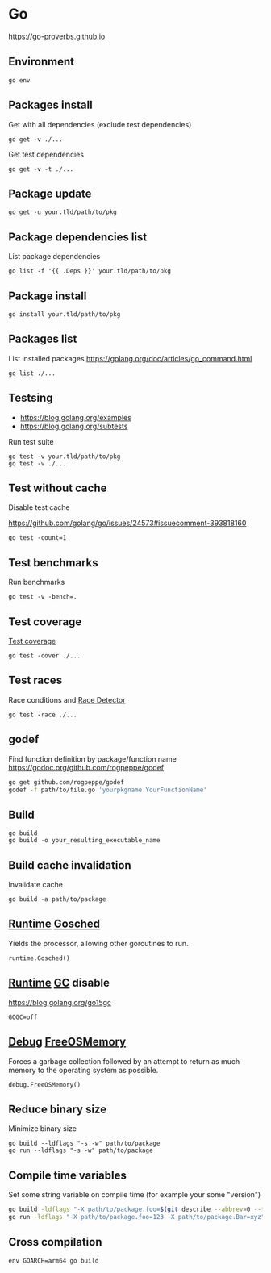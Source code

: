 Go
==

<https://go-proverbs.github.io>

Environment
-----------

    go env

Packages install
----------------

Get with all dependencies (exclude test dependencies)

    go get -v ./...

Get test dependencies

    go get -v -t ./...

Package update
--------------

    go get -u your.tld/path/to/pkg

Package dependencies list
-------------------------

List package dependencies

    go list -f '{{ .Deps }}' your.tld/path/to/pkg

Package install
---------------

    go install your.tld/path/to/pkg

Packages list
-------------

List installed packages
<https://golang.org/doc/articles/go_command.html>

    go list ./...

Testsing
--------

* <https://blog.golang.org/examples>
* <https://blog.golang.org/subtests>

Run test suite

    go test -v your.tld/path/to/pkg
    go test -v ./...

Test without cache
------------------

Disable test cache

<https://github.com/golang/go/issues/24573#issuecomment-393818160>

    go test -count=1

Test benchmarks
---------------

Run benchmarks

    go test -v -bench=.

Test coverage
-------------

[Test coverage](https://blog.golang.org/cover)

    go test -cover ./...

Test races
----------

Race conditions and [Race Detector](https://blog.golang.org/race-detector)

    go test -race ./...

godef
-----

Find function definition by package/function name
<https://godoc.org/github.com/rogpeppe/godef>

```sh
go get github.com/rogpeppe/godef
godef -f path/to/file.go 'yourpkgname.YourFunctionName'
```

Build
-----

    go build
    go build -o your_resulting_executable_name

Build cache invalidation
------------------------

Invalidate cache

    go build -a path/to/package

[Runtime][] [Gosched][]
-----------------------

[Runtime]: https://golang.org/pkg/runtime
[Gosched]: https://golang.org/pkg/runtime/#Gosched

Yields the processor, allowing other goroutines to run.

    runtime.Gosched()

[Runtime][] [GC][] disable
--------------------------

[GC]: https://golang.org/pkg/runtime/#hdr-Environment_Variables

<https://blog.golang.org/go15gc>

    GOGC=off

[Debug][] [FreeOSMemory][]
--------------------------

[Debug]: https://golang.org/pkg/runtime/debug
[FreeOSMemory]: https://golang.org/pkg/runtime/debug/#FreeOSMemory

Forces a garbage collection followed by an attempt to return as much
memory to the operating system as possible.

    debug.FreeOSMemory()

Reduce binary size
------------------

Minimize binary size

    go build --ldflags "-s -w" path/to/package
    go run --ldflags "-s -w" path/to/package

Compile time variables
----------------------

Set some string variable on compile time (for example your some "version")

```bash
go build -ldflags "-X path/to/package.foo=$(git describe --abbrev=0 --tags) -X path/to/package.Bar=$(git rev-parse --short HEAD) -X path/to/package.baz=$(date --utc +%s) -X path/to/package.Xyz=$(date --utc +%Y%m%dT%H%M%SZ)" main.go
go run -ldflags "-X path/to/package.foo=123 -X path/to/package.Bar=xyz" main.go
```

Cross compilation
-----------------

    env GOARCH=arm64 go build

